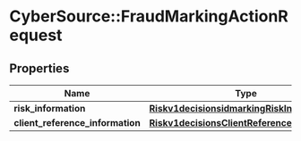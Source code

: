 # CyberSource::FraudMarkingActionRequest

## Properties
Name | Type | Description | Notes
------------ | ------------- | ------------- | -------------
**risk_information** | [**Riskv1decisionsidmarkingRiskInformation**](Riskv1decisionsidmarkingRiskInformation.md) |  | [optional] 
**client_reference_information** | [**Riskv1decisionsClientReferenceInformation**](Riskv1decisionsClientReferenceInformation.md) |  | [optional] 


